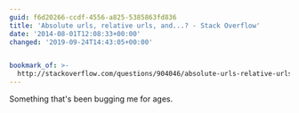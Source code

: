 ```yaml
---
guid: f6d20266-ccdf-4556-a825-5385863fd836
title: 'Absolute urls, relative urls, and...? - Stack Overflow'
date: '2014-08-01T12:08:33+00:00'
changed: '2019-09-24T14:43:05+00:00'


bookmark_of: >-
  http://stackoverflow.com/questions/904046/absolute-urls-relative-urls-and/904066#904066
---
```



Something that's been bugging me for ages.

